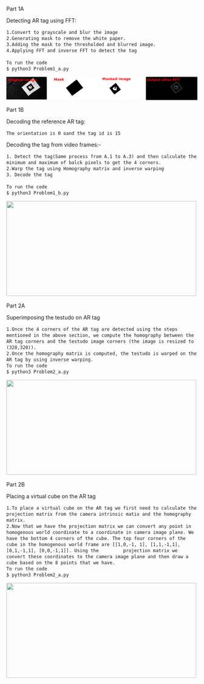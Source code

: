 Part 1A

Detecting AR tag using FFT:

    1.Convert to grayscale and blur the image  
    2.Generating mask to remove the white paper.
    3.Adding the mask to the thresholded and blurred image.
    4.Applying FFT and inverse FFT to detect the tag
    
    To run the code
    $ python3 Problem1_a.py
    
<img src="https://github.com/saurabhp369/ARtag_detection_and_Homography/blob/main/Images/Image1.png">

Part 1B

Decoding the reference AR tag:

    The orientation is 0 oand the tag id is 15
    
Decoding the tag from video frames:-

    1. Detect the tag(Same process from A.1 to A.3) and then calculate the minimum and maximum of balck pixels to get the 4 corners.
    2.Warp the tag using Homography matrix and inverse warping
    3. Decode the tag
    
    To run the code
    $ python3 Problem1_b.py
<img src="https://github.com/saurabhp369/ARtag_detection_and_Homography/blob/main/Images/ar_tag.gif" width = "500" height = "250">

Part 2A

Superimposing the testudo on AR tag

    1.Once the 4 corners of the AR tag are detected using the steps mentioned in the above section, we compute the homography between the AR tag corners and the testudo image corners (the image is resized to (320,320)).
    2.Once the homography matrix is computed, the testudo is warped on the AR tag by using inverse warping.
    To run the code
    $ python3 Problem2_a.py
<img src="https://github.com/saurabhp369/ARtag_detection_and_Homography/blob/main/Images/testudo.gif" width = "500" height = "250">

Part 2B

Placing a virtual cube on the AR tag

    1.To place a virtual cube on the AR tag we first need to calculate the projection matrix from the camera intrinsic matix and the homography matrix.
    2.Now that we have the projection matrix we can convert any point in homogenous world coordinate to a coordinate in camera image plane. We have the bottom 4 corners of the cube. The top four corners of the cube in the homogenous world frame are [[1,0,-1, 1], [1,1,-1,1],[0,1,-1,1], [0,0,-1,1]]. Using the         projection matrix we convert these coordinates to the camera image plane and then draw a cube based on the 8 points that we have.
    To run the code
    $ python3 Problem2_a.py
<img src="https://github.com/saurabhp369/ARtag_detection_and_Homography/blob/main/Images/cube.gif" width = "500" height = "250">

